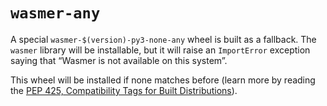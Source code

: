# `wasmer-any`

A special `wasmer-$(version)-py3-none-any` wheel is built as a
fallback. The `wasmer` library will be installable, but it will raise
an `ImportError` exception saying that “Wasmer is not available on
this system”.

This wheel will be installed if none matches before (learn more by
reading the [PEP 425, Compatibility Tags for Built
Distributions](https://www.python.org/dev/peps/pep-0425/)).
